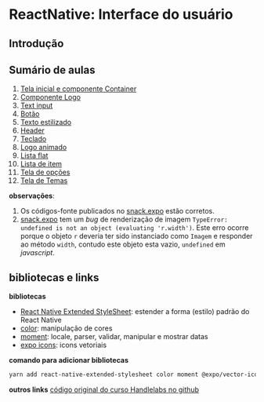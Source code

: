 # [](#header-1) ReactNative: Interface do usuário


## [](#header-2) Introdução


## [](#header-2) Sumário de aulas

1. [Tela inicial e componente Container](ui-container)
2. [Componente Logo](ui-logo)
3. [Text input](ui-text)
4. [Botão](ui-button)
6. [Texto estilizado](ui-styled-text)
7. [Header](ui-header)
8. [Teclado](ui-keyboard-view)
9. [Logo animado](ui-animating-logo)
10. [Lista flat](ui-flat-list)
11. [Lista de item](ui-list-item)
12. [Tela de opções](ui-options)
13. [Tela de Temas](ui-themes)


**observações**:
1. Os códigos-fonte publicados no [snack.expo](https://snack.expo.io/) estão corretos.
2. [snack.expo](https://snack.expo.io/) tem um _bug_ de renderização de imagem ```TypeError: undefined is not an object (evaluating 'r.width')```. Este erro ocorre porque o objeto ```r``` deveria ter sido instanciado como ```Imagem``` e responder ao método ```width```, contudo este objeto esta vazio, ```undefined``` em _javascript_.


## [](#header-2) bibliotecas e links


**bibliotecas**
- [React Native Extended StyleSheet](https://github.com/vitalets/react-native-extended-stylesheet): estender a forma (estilo) padrão do React Native
- [color](https://github.com/Qix-/color): manipulação de cores
- [moment](https://momentjs.com): locale, parser, validar, manipular e mostrar datas
- [expo icons](https://github.com/expo/vector-icons): icons vetoriais


**comando para adicionar bibliotecas**
```sh
yarn add react-native-extended-stylesheet color moment @expo/vector-icons
```


**outros links**
[código original do curso Handlelabs no github](https://github.com/HandlebarLabs/currency-converter-starter)